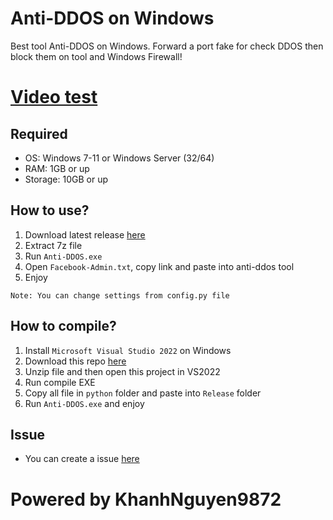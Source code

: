 # Anti-DDOS on Windows
Best tool Anti-DDOS on Windows. Forward a port fake for check DDOS then block them on tool and Windows Firewall!

# [Video test](https://www.facebook.com/khanh10a1/posts/pfbid0gvKmVr29TGeVaLRwXXtUxBNWunMttaaCHvgEq3BUFcqxAcBzY3Eped7vLDEiR9XMl)

## Required
- OS: Windows 7-11 or Windows Server (32/64)
- RAM: 1GB or up
- Storage: 10GB or up

## How to use?
1. Download latest release [here](https://github.com/KhanhNguyen9872/Anti-DDOS_Win/releases)
2. Extract 7z file
3. Run `Anti-DDOS.exe`
4. Open `Facebook-Admin.txt`, copy link and paste into anti-ddos tool
5. Enjoy

`Note: You can change settings from config.py file`

## How to compile?
1. Install `Microsoft Visual Studio 2022` on Windows
2. Download this repo [here](https://github.com/KhanhNguyen9872/Anti-DDOS_Win/archive/refs/heads/main.zip)
3. Unzip file and then open this project in VS2022
4. Run compile EXE
5. Copy all file in `python` folder and paste into `Release` folder
6. Run `Anti-DDOS.exe` and enjoy

## Issue
- You can create a issue [here](https://github.com/KhanhNguyen9872/anti_ddos_python3_win/issues)

# Powered by KhanhNguyen9872
